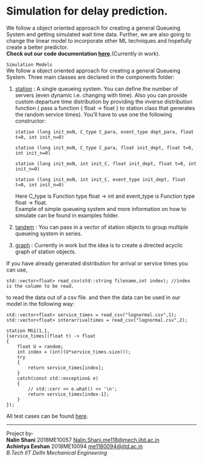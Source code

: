 # Simulation for delay prediction.
        
We follow a object oriented approach for creating a general Queueing System and getting simulated wait time data.
Further, we are also going to change the linear model to incorporate other ML techniques and hopefully create a better predictor.    
**Check out our code documentation [here](https://nixonz.github.io/simulation/).**(Currently in work).

`Simulation Models`      
We follow a object oriented approach for creating a general Queueing System. Three main classes are declared in the components folder:
1. [station](https://nixonz.github.io/simulation/classstation.html) : A single queueing system. You can define the number of servers (even dynamic i.e. changing with time). Also you can provide custom departure time distribution by providing the inverse distribution function ( pass a function { float -> float } to station class that generates the random service times). You'll have to use one the following constructor: 
    ~~~
    station (long init_mxN, C_type C_para, event_type dept_para, float t=0, int init_n=0)

    station (long init_mxN, C_type C_para, float init_dept, float t=0, int init_n=0)

    station (long init_mxN, int init_C, float init_dept, float t=0, int init_n=0)

    station (long init_mxN, int init_C, event_type init_dept, float t=0, int init_n=0)
    ~~~    
    Here C_type is Function type float -> int and event_type is Function type float -> float.     
    Example of simple queueing system and more information on how to simulate can be found in examples folder.

2. [tandem](https://nixonz.github.io/simulation/classtandem.html) : You can pass in a vector of station objects to group multiple queueing system in series.

3. [graph](https://nixonz.github.io/simulation/classgraph.html) : Currently in work but the idea is to create a directed acyclic graph of station objects.

If you have already generated distribution for arrival or service times you can use,
~~~
std::vector<float> read_csv(std::string filename,int index); //index is the column to be read.
~~~
to read the data out of a csv file.
and then the data can be used in our model in the following way:
~~~
std::vector<float> service_times = read_csv("lognormal.csv",1);
std::vector<float> interarrivaltimes = read_csv("lognormal.csv",2);

station MG1(1,1,
[service_times](float t) -> float
{
    float U = random;
    int index = (int)(U*service_times.size());
    try
    {
        return service_times[index];
    }
    catch(const std::exception& e)
    {
        // std::cerr << e.what() << '\n'; 
        return service_times[index-1];
    }
});
~~~

All test cases can be found [here](Queue_class_test.cpp).


***
Project by-    
**Nalin Shani** 2018ME10057 Nalin.Shani.me118@mech.iitd.ac.in     
**Achintya Eeshan** 2018ME10094 me1180094@iitd.ac.in     
_B.Tech IIT Delhi Mechanical Engineering_
